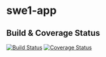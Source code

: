 # swe1-app
## Build & Coverage Status


[![Build Status](https://app.travis-ci.com/07653/SWE-HW2.svg?token=v43vesJbM6yyKKbT8Dxe&branch=main)](https://app.travis-ci.com/07653/SWE-HW2)
[![Coverage Status](https://coveralls.io/repos/github/07653/SWE-HW2/badge.svg?branch=main)](https://coveralls.io/github/07653/SWE-HW2?branch=main)


